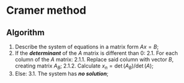 # Cramer method

## Algorithm

1. Describe the system of equations in a matrix form $Ax = B$;
2. If the ***determinant*** of the $A$ matrix is different than $0$:
2.1. For each column of the $A$ matrix:
2.1.1. Replace said column with vector $B$, creating matrix $A_B$;
2.1.2. Calculate $x_n = \det(A_B)/\det(A)$;
3. Else:
3.1. The system has ***no solution***;